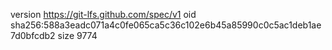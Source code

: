 version https://git-lfs.github.com/spec/v1
oid sha256:588a3eadc071a4c0fe065ca5c36c102e6b45a85990c0c5ac1deb1ae7d0bfcdb2
size 9774
